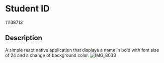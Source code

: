 # Student ID

11138713

## Description

A simple react native application that displays a name in bold with font size of 24 and a change of background color.
![IMG_8033](https://github.com/mrdee1school/rn-assignment2-11138713/assets/169993646/08e50566-ea6d-486d-8e71-cf0d6a4c0d4f)
